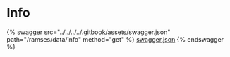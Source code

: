 # Info

{% swagger src="../../../../.gitbook/assets/swagger.json" path="/ramses/data/info" method="get" %}
[swagger.json](../../../../.gitbook/assets/swagger.json)
{% endswagger %}

